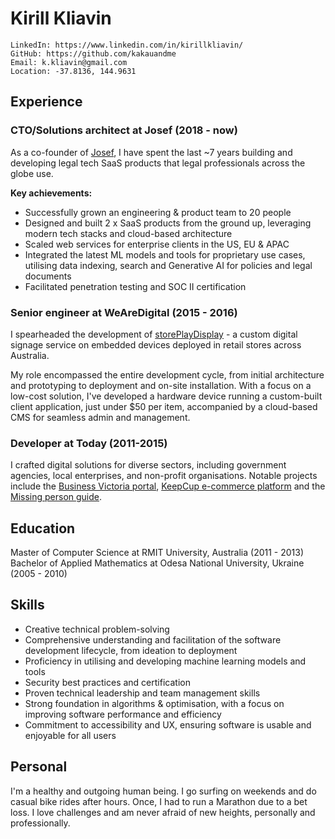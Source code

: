 # Kirill Kliavin

```
LinkedIn: https://www.linkedin.com/in/kirillkliavin/
GitHub: https://github.com/kakauandme
Email: k.kliavin@gmail.com
Location: -37.8136, 144.9631
```

## Experience

### CTO/Solutions architect at Josef (2018 - now)

As a co-founder of [Josef](https://joseflegal.com), I have spent the last ~7 years building and developing legal tech SaaS products that legal professionals across the globe use.

**Key achievements:**

- Successfully grown an engineering & product team to 20 people
- Designed and built 2 x SaaS products from the ground up, leveraging modern tech stacks and cloud-based architecture
- Scaled web services for enterprise clients in the US, EU & APAC
- Integrated the latest ML models and tools for proprietary use cases, utilising data indexing, search and Generative AI for policies and legal documents
- Facilitated penetration testing and SOC II certification

### Senior engineer at WeAreDigital (2015 - 2016)

I spearheaded the development of [storePlayDisplay](http://www.storeplaydisplay.com) - a custom digital signage service on embedded devices deployed in retail stores across Australia.

My role encompassed the entire development cycle, from initial architecture and prototyping to deployment and on-site installation. With a focus on a low-cost solution, I've developed a hardware device running a custom-built client application, just under $50 per item, accompanied by a cloud-based CMS for seamless admin and management.

### Developer at Today (2011-2015)

I crafted digital solutions for diverse sectors, including government agencies, local enterprises, and non-profit organisations. Notable projects include the [Business Victoria portal](https://business.vic.gov.au/), [KeepCup e-commerce platform](https://au.keepcup.com/) and the [Missing person guide](https://www.missingpersonsguide.com/).

## Education

Master of Computer Science at RMIT University, Australia (2011 - 2013)
Bachelor of Applied Mathematics at Odesa National University, Ukraine (2005 - 2010)

## Skills

- Creative technical problem-solving
- Comprehensive understanding and facilitation of the software development lifecycle, from ideation to deployment
- Proficiency in utilising and developing machine learning models and tools
- Security best practices and certification
- Proven technical leadership and team management skills
- Strong foundation in algorithms & optimisation, with a focus on improving software performance and efficiency
- Commitment to accessibility and UX, ensuring software is usable and enjoyable for all users

## Personal

I'm a healthy and outgoing human being. I go surfing on weekends and do casual bike rides after hours. Once, I had to run a Marathon due to a bet loss. I love challenges and am never afraid of new heights, personally and professionally.
